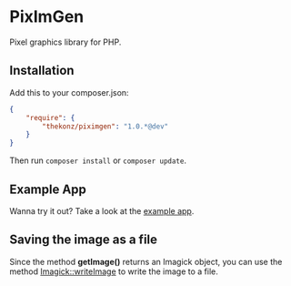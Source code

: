 # PixImGen

Pixel graphics library for PHP.

## Installation

Add this to your composer.json:

```JSON
{
	"require": {
		"thekonz/piximgen": "1.0.*@dev"
	}
}
```

Then run `composer install` or `composer update`.

## Example App

Wanna try it out? Take a look at the [example app](https://github.com/thekonz/piximgengui).

## Saving the image as a file

Since the method **getImage()** returns an Imagick object, you can use the method [Imagick::writeImage](http://www.php.net/manual/en/imagick.writeimage.php) to write the image to a file.
